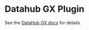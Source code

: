 # Datahub GX Plugin

See the [DataHub GX docs](https://docs.datahub.com/docs/metadata-ingestion/integration_docs/great-expectations) for details.
